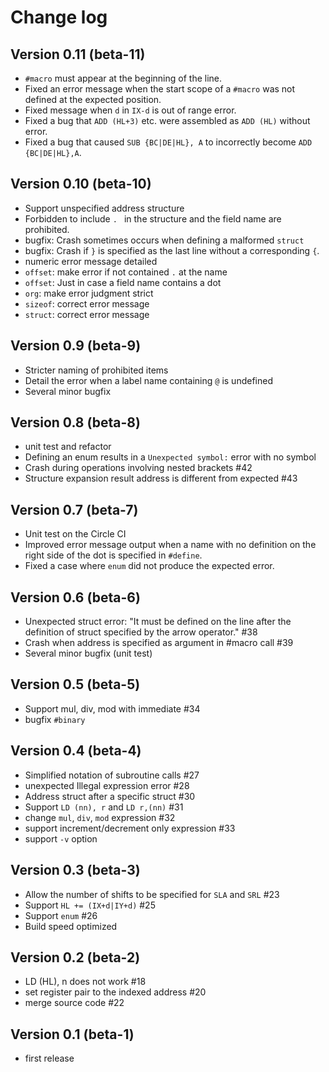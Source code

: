 # Change log

## Version 0.11 (beta-11)

- `#macro` must appear at the beginning of the line.
- Fixed an error message when the start scope of a `#macro` was not defined at the expected position.
- Fixed message when `d` in `IX-d` is out of range error.
- Fixed a bug that `ADD (HL+3)` etc. were assembled as `ADD (HL)` without error.
- Fixed a bug that caused `SUB {BC|DE|HL}, A` to incorrectly become `ADD {BC|DE|HL},A`.

## Version 0.10 (beta-10)

- Support unspecified address structure
- Forbidden to include `. ` in the structure and the field name are prohibited.
- bugfix: Crash sometimes occurs when defining a malformed `struct`
- bugfix: Crash if `}` is specified as the last line without a corresponding `{`.
- numeric error message detailed
- `offset`: make error if not contained `.` at the name
- `offset`: Just in case a field name contains a dot
- `org`: make error judgment strict
- `sizeof`: correct error message
- `struct`: correct error message

## Version 0.9 (beta-9)

- Stricter naming of prohibited items
- Detail the error when a label name containing `@` is undefined
- Several minor bugfix

## Version 0.8 (beta-8)

- unit test and refactor
- Defining an enum results in a `Unexpected symbol:` error with no symbol
- Crash during operations involving nested brackets #42
- Structure expansion result address is different from expected #43

## Version 0.7 (beta-7)

- Unit test on the Circle CI
- Improved error message output when a name with no definition on the right side of the dot is specified in `#define`.
- Fixed a case where `enum` did not produce the expected error.

## Version 0.6 (beta-6)

- Unexpected struct error: "It must be defined on the line after the definition of struct specified by the arrow operator." #38
- Crash when address is specified as argument in #macro call #39
- Several minor bugfix (unit test)

## Version 0.5 (beta-5)

- Support mul, div, mod with immediate #34
- bugfix `#binary`

## Version 0.4 (beta-4)

- Simplified notation of subroutine calls #27
- unexpected Illegal expression error #28
- Address struct after a specific struct #30
- Support `LD (nn), r` and `LD r,(nn)` #31
- change `mul`, `div`, `mod` expression #32
- support increment/decrement only expression #33
- support `-v` option

## Version 0.3 (beta-3)

- Allow the number of shifts to be specified for `SLA` and `SRL` #23
- Support `HL += (IX+d|IY+d)` #25
- Support `enum` #26
- Build speed optimized

## Version 0.2 (beta-2)

- LD (HL), n does not work #18
- set register pair to the indexed address #20
- merge source code #22

## Version 0.1 (beta-1)

- first release
